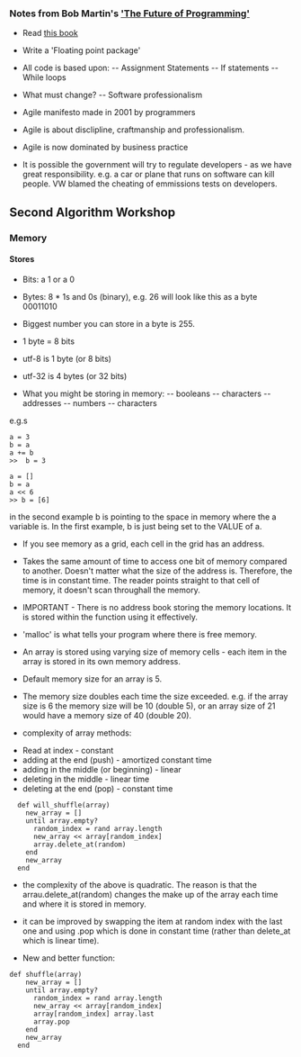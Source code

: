 ### Notes from Bob Martin's ['The Future of Programming'](https://www.youtube.com/watch?v=ecIWPzGEbFc)
* Read [this book](https://www.amazon.co.uk/Annotated-Turing-Through-Historic-Computability/dp/0470229055/ref=sr_1_1?adgrpid=52696323789&gclid=EAIaIQobChMI9ueuyefr5AIVg53VCh1nZQBXEAAYASAAEgILTvD_BwE&hvadid=259061355540&hvdev=c&hvlocphy=1006812&hvnetw=g&hvpos=1t1&hvqmt=e&hvrand=16431434418784619476&hvtargid=kwd-300818798325&hydadcr=24427_1748929&keywords=the+annotated+turing&qid=1569408854&sr=8-1)
* Write a 'Floating point package'
* All code is based upon:
-- Assignment Statements
-- If statements 
-- While loops
* What must change?
-- Software professionalism

* Agile manifesto made in 2001 by programmers

* Agile is about disclipline, craftmanship and professionalism.

* Agile is now dominated by business practice

* It is possible the government will try to regulate developers - as we have great responsibility. 
e.g. a car or plane that runs on software can kill people. 
VW blamed the cheating of emmissions tests on developers. 

## Second Algorithm Workshop

### Memory
#### Stores
* Bits: a 1 or a 0
* Bytes: 8 * 1s and 0s (binary), e.g. 26 will look like this as a byte 00011010
* Biggest number you can store in a byte is 255.
* 1 byte = 8 bits
* utf-8 is 1 byte (or 8 bits)
* utf-32 is 4 bytes (or 32 bits)

* What you might be storing in memory:
-- booleans
-- characters
-- addresses
-- numbers
-- characters

e.g.s
```
a = 3
b = a
a += b
>>  b = 3
```
```
a = []
b = a
a << 6
>> b = [6]
```
in the second example b is pointing to the space in memory where the a variable is. In the first example, b is just being set to the VALUE of a. 


* If you see memory as a grid, each cell in the grid has an address. 

* Takes the same amount of time to access one bit of memory compared to another. Doesn't matter what the size of the address is. Therefore, the time is in constant time. The reader points straight to that cell of memory, it doesn't scan throughall the memory. 

* IMPORTANT - There is no address book storing the memory locations. It is stored within the function using it effectively. 
- 'malloc' is what tells your program where there is free memory.

* An array is stored using varying size of memory cells - each item in the array is stored in its own memory address. 

* Default memory size for an array is 5. 

* The memory size doubles each time the size exceeded. e.g. if the array size is 6 the memory size will be 10 (double 5), or an array size of 21 would have a memory size of 40 (double 20).

* complexity of array methods:

- Read at index - constant
- adding at the end (push) - amortized constant time
- adding in the middle (or beginning) - linear
- deleting in the middle - linear time
- deleting at the end (pop) - constant time

```
  def will_shuffle(array)
    new_array = []
    until array.empty?
      random_index = rand array.length
      new_array << array[random_index]
      array.delete_at(random)
    end
    new_array
  end
```
- the complexity of the above is quadratic. The reason is that the arrau.delete_at(random) changes the make up of the array each time and where it is stored in memory. 

- it can be improved by swapping the item at random index with the last one and using .pop which is done in constant time (rather than delete_at which is linear time). 

- New and better function:
```
def shuffle(array)
    new_array = []
    until array.empty?
      random_index = rand array.length
      new_array << array[random_index]
      array[random_index] array.last
      array.pop
    end
    new_array
  end
```
